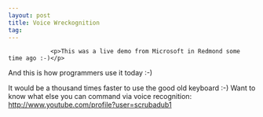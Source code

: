 ```yaml
---
layout: post
title: Voice Wreckognition
tag: 
---
```



                <p>This was a live demo from Microsoft in Redmond some time ago :-)</p>
<div style="text-align:center"><object type="application/x-shockwave-flash" style="width:425px; height:350px" data="http://www.youtube.com/v/IkeC7HpsHxo"><param name="movie" value="http://www.youtube.com/v/IkeC7HpsHxo"></param></object></div>
<p>And this is how programmers use it today :-)</p>
<div style="text-align:center"><object type="application/x-shockwave-flash" style="width:425px; height:350px" data="http://www.youtube.com/v/KyLqUf4cdwc"><param name="movie" value="http://www.youtube.com/v/KyLqUf4cdwc"></param></object></div>
<p>It would be a thousand times faster to use the good old keyboard :-) Want to know what else you can command via voice recognition: <a href="http://www.youtube.com/profile?user=scrubadub1"><a href="http://www.youtube.com/profile?user=scrubadub1">http://www.youtube.com/profile?user=scrubadub1</a></a></p>
            
